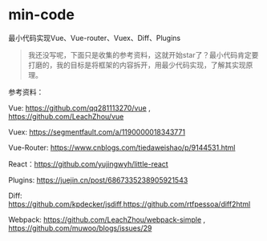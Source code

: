 # min-code
最小代码实现Vue、Vue-router、Vuex、Diff、Plugins

> 我还没写呢，下面只是收集的参考资料，这就开始star了？最小代码肯定要打磨的，我的目标是将框架的内容拆开，用最少代码实现，了解其实现原理。

参考资料：

Vue: https://github.com/qq281113270/vue , https://github.com/LeachZhou/vue

Vuex: https://segmentfault.com/a/1190000018343771

Vue-Router: https://www.cnblogs.com/tiedaweishao/p/9144531.html

React：https://github.com/yujingwyh/little-react

Plugins: https://juejin.cn/post/6867335238905921543

Diff: https://github.com/kpdecker/jsdiff,https://github.com/rtfpessoa/diff2html

Webpack: https://github.com/LeachZhou/webpack-simple , https://github.com/muwoo/blogs/issues/29
